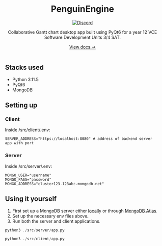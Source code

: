 <div align="center">
  <h1>PenguinEngine</h1>
  <p>
    <a href="https://discord.gg/xq25Exwf3X">
      <img src="https://img.shields.io/discord/1393987779343679649?color=5865F2&label=discord&logo=discord&logoColor=white" alt="Discord" />
    </a>
  </p>
  <p>Collaborative Gantt chart desktop app built using PyQt6 for a year 12 VCE Software Development Units 3/4 SAT.</p>
  <a href="http://penguindevs.github.io/PenguinEngine/">View docs →</a>
</div>

<div>&nbsp;</div>

## Stacks used
- Python 3.11.5
- PyQt6
- MongoDB

## Setting up
### Client
Inside /src/client/.env:
```env
SERVER_ADDRESS="https://localhost:8080" # address of backend server app with port
```
### Server
Inside /src/server/.env:
```env
MONGO_USER="username"
MONGO_PASS="password"
MONGO_ADDRESS="cluster123.123abc.mongodb.net"
```

## Using it yourself
1. First set up a MongoDB server either [locally](https://www.mongodb.com/products/self-managed/community-edition) or through [MongoDB Atlas](https://www.mongodb.com/).
2. Set up the necessary env files above.
3. Run both the server and client applications.
```python
python3 ./src/server/app.py
```
```python
python3 ./src/client/app.py
```
